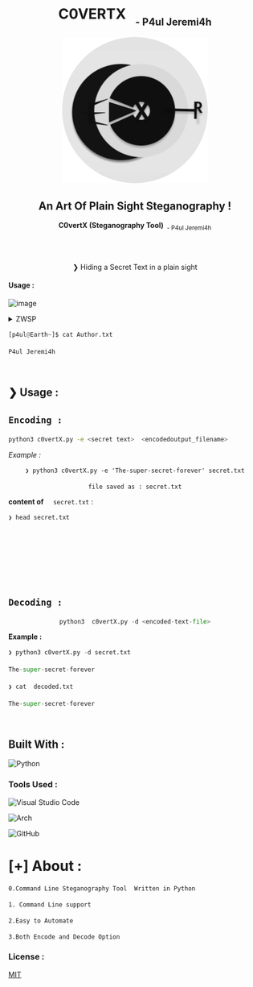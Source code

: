 <div align=center>
<center>
<h1>C0VERTX &nbsp;<sub> <sub>- P4ul Jeremi4h</sub>
</h1>
</center>
</div>

<div align=center>

![](finallogo.png) 
</center>

<h2>An Art Of Plain Sight <b>Steganography !</b> </h2>  

 <b>C0vertX (Steganography Tool) &nbsp;</b><sub>- P4ul Jeremi4h</sub> <br><br>
 
<br>
 <p> 
  
  ❯ Hiding a Secret Text in a plain sight 
  
 </p>
</div>

#### Usage : 
 
  ![image](https://user-images.githubusercontent.com/72292872/198609768-9c7fcae7-05e1-4c58-a1fa-846569f92db9.png) <br>


 <details>
 <summary>ZWSP </summary>
 <p>commonly abbreviated ZWSP
this character is intended for invisible word separation and for line break control; it has no width, but its presence between two characters does not prevent increased letter spacing in justification
</p>
</details>

```python
[p4ul@Earth~]$ cat Author.txt

P4ul Jeremi4h
```
</center>


<br>

## ❯ Usage :

## `Encoding : `


```bash
python3 c0vertX.py -e <secret text>  <encodedoutput_filename> 

```
*Example :*

<center>

```
❯ python3 c0vertX.py -e 'The-super-secret-forever' secret.txt

file saved as : secret.txt
```
</center>

**content of** &nbsp; ` secret.txt` :

```bash
❯ head secret.txt









```

## `Decoding : `

<center>

```python
python3  c0vertX.py -d <encoded-text-file>
```

</center>

**Example :**

```python
❯ python3 c0vertX.py -d secret.txt

The-super-secret-forever

❯ cat  decoded.txt

The-super-secret-forever
```

<br>


## Built With : 

![Python](https://img.shields.io/badge/python-3670A0?style=for-the-badge&logo=python&logoColor=ffdd54)


  
 ### Tools Used  : 
 
 ![Visual Studio Code](https://img.shields.io/badge/Visual%20Studio%20Code-0078d7.svg?style=for-the-badge&logo=visual-studio-code&logoColor=white)

 ![Arch](https://img.shields.io/badge/Arch%20Linux-1793D1?logo=arch-linux&logoColor=fff&style=for-the-badge)

 ![GitHub](https://img.shields.io/badge/github-%23121011.svg?style=for-the-badge&logo=github&logoColor=white)


# [+] About  : 

```
0.Command Line Steganography Tool  Written in Python

1. Command Line support 

2.Easy to Automate

3.Both Encode and Decode Option
```

 
 
### License :

 
 [MIT](https://github.com/0xcyberpj/c0vertX/blob/main/LICENSE)
 
 
 
 
 
